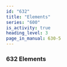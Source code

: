 ```yaml
---
id: "632"
title: "Elements"
series: "600"
is_activity: true
heading_level: 3
page_in_manual: 630-5
---
```


### 632 Elements